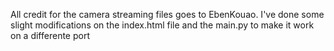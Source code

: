 All credit for the camera streaming files goes to EbenKouao. 
I've done some slight modifications on the index.html file and the main.py to make it work on a differente port
